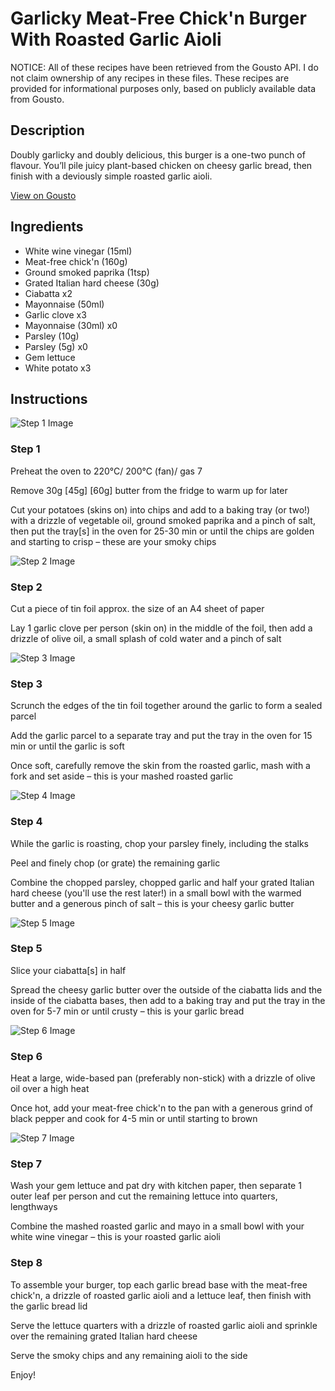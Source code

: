 # Garlicky Meat-Free Chick'n Burger With Roasted Garlic Aioli

NOTICE: All of these recipes have been retrieved from the Gousto API. I do not claim ownership of any recipes in these files. These recipes are provided for informational purposes only, based on publicly available data from Gousto.

## Description

Doubly garlicky and doubly delicious, this burger is a one-two punch of flavour. You’ll pile juicy plant-based chicken on cheesy garlic bread, then finish with a deviously simple roasted garlic aioli.

[View on Gousto](https://www.gousto.co.uk/recipes/cookbook/garlicky-meat-free-chickn-burger-with-roasted-garlic-aioli)

## Ingredients

- White wine vinegar (15ml)
- Meat-free chick'n (160g)
- Ground smoked paprika (1tsp)
- Grated Italian hard cheese (30g)
- Ciabatta x2
- Mayonnaise (50ml)
- Garlic clove x3
- Mayonnaise (30ml) x0
- Parsley (10g)
- Parsley (5g) x0
- Gem lettuce
- White potato x3

## Instructions

![Step 1 Image](https://production-media.gousto.co.uk/cms/recipe-step-image/Step-1-1686667705529-x200.jpg)

### Step 1

Preheat the oven to 220°C/ 200°C (fan)/ gas 7

Remove 30g <span class="text-purple">[45g]</span> <span class="text-danger">[60g] </span>butter from the fridge to warm up for later

Cut your potatoes (skins on) into chips and add to a baking tray (or two!) with a drizzle of vegetable oil, ground smoked paprika and a pinch of salt, then put the tray[s] in the oven for 25-30 min or until the chips are golden and starting to crisp – these are your smoky chips

![Step 2 Image](https://production-media.gousto.co.uk/cms/recipe-step-image/Step-2-1686667708406-x200.jpg)

### Step 2

Cut a piece of tin foil approx. the size of an A4 sheet of paper

Lay 1 garlic clove per person (skin on) in the middle of the foil, then add a drizzle of olive oil, a small splash of cold water and a pinch of salt

![Step 3 Image](https://production-media.gousto.co.uk/cms/recipe-step-image/Step-3-1686667712284-x200.jpg)

### Step 3

Scrunch the edges of the tin foil together around the garlic to form a sealed parcel

Add the garlic parcel to a separate tray and put the tray in the oven for 15 min or until the garlic is soft

Once soft, carefully remove the skin from the roasted garlic, mash with a fork and set aside – this is your mashed roasted garlic

![Step 4 Image](https://production-media.gousto.co.uk/cms/recipe-step-image/Step-4-1686667716655-x200.jpg)

### Step 4

While the garlic is roasting, chop your parsley finely, including the stalks

Peel and finely chop (or grate) the remaining garlic

Combine the chopped parsley, chopped garlic and half your grated Italian hard cheese (you'll use the rest later!) in a small bowl with the warmed butter and a generous pinch of salt – this is your cheesy garlic butter

![Step 5 Image](https://production-media.gousto.co.uk/cms/recipe-step-image/Step-5-1686667721080-x200.jpg)

### Step 5

Slice your ciabatta[s] in half

Spread the cheesy garlic butter over the outside of the ciabatta lids and the inside of the ciabatta bases, then add to a baking tray and put the tray in the oven for 5-7 min or until crusty – this is your garlic bread

![Step 6 Image](https://production-media.gousto.co.uk/cms/recipe-step-image/Step-6-1686667725501-x200.jpg)

### Step 6

Heat a large, wide-based pan (preferably non-stick) with a drizzle of olive oil over a high heat

Once hot, add your meat-free chick'n to the pan with a generous grind of black pepper and cook for 4-5 min or until starting to brown

![Step 7 Image](https://production-media.gousto.co.uk/cms/recipe-step-image/Step-7-1686667729895-x200.jpg)

### Step 7

Wash your gem lettuce and pat dry with kitchen paper, then separate 1 outer leaf per person and cut the remaining lettuce into quarters, lengthways

Combine the mashed roasted garlic and mayo in a small bowl with your white wine vinegar – this is your roasted garlic aioli

### Step 8

To assemble your burger, top each garlic bread base with the meat-free chick'n, a drizzle of roasted garlic aioli and a lettuce leaf, then finish with the garlic bread lid

Serve the lettuce quarters with a drizzle of roasted garlic aioli and sprinkle over the remaining grated Italian hard cheese

Serve the smoky chips and any remaining aioli to the side

Enjoy!

